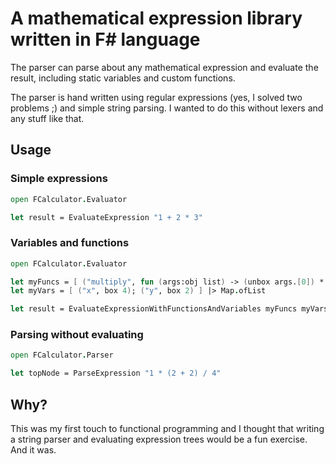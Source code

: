 # A mathematical expression library written in F# language

The parser can parse about any mathematical expression and evaluate the result,
including static variables and custom functions.

The parser is hand written using regular expressions (yes, I solved two 
problems ;) and simple string parsing. I wanted to do this without lexers
and any stuff like that.

## Usage

### Simple expressions

```fsharp
open FCalculator.Evaluator

let result = EvaluateExpression "1 + 2 * 3"
```

### Variables and functions

```fsharp
open FCalculator.Evaluator

let myFuncs = [ ("multiply", fun (args:obj list) -> (unbox args.[0]) * (unbox args.[1])) ] |> Map.ofList
let myVars = [ ("x", box 4); ("y", box 2) ] |> Map.ofList

let result = EvaluateExpressionWithFunctionsAndVariables myFuncs myVars "multiply(x, y)"
```

### Parsing without evaluating

```fsharp
open FCalculator.Parser

let topNode = ParseExpression "1 * (2 + 2) / 4" 
```

## Why?

This was my first touch to functional programming and I thought that writing
a string parser and evaluating expression trees would be a fun exercise. And it was.